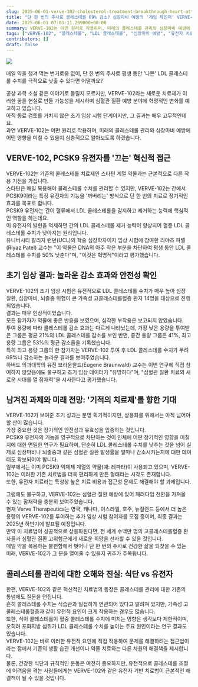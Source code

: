 ```yaml
---
slug: 2025-06-01-verve-102-cholesterol-treatment-breakthrough-heart-attack-prevention-gene-therapy
title: "단 한 번의 주사로 콜레스테롤 69% 감소? 심장마비 예방의 '게임 체인저' VERVE-102 등장!"
date: 2025-06-01 07:03:11.269000+00:00
summary: VERVE-102는 어떤 원리로 작용하며, 미래의 콜레스테롤 관리와 심장마비 예방에 어떤 영향을 미칠 수 있을지 심층적으로 알아보도록 하겠습니다.
tags: ["VERVE-102", "콜레스테롤", "LDL 콜레스테롤", "심장마비 예방", "유전자 치료", "PCSK9"]
contributors: []
draft: false
---
```


![](https://blogger.googleusercontent.com/img/a/AVvXsEhmqOtB6BJXpfAxFpyGQoomDuEe_BekPc3onCt6r6gxJCEPCFANt4cPbW_NAkba4gI_oDCJJHsA_wV5j6OszgjMbc3_gcE3mZ77iT75rxiTO-D7oxlexTaAEn4f60EKZmMZqFjA3J5pdpPvuztGbrYsGAfokHpWE0JbEYnru9A2_1yESyzkpFbIUEASKsg)

매일 약을 챙겨 먹는 번거로움 없이, 단 한 번의 주사로 평생 동안 '나쁜' LDL 콜레스테롤 수치를 극적으로 낮출 수 있다면 어떨까요?

공상 과학 소설 같은 이야기로 들릴지 모르지만, VERVE-102라는 새로운 치료제가 이러한 꿈을 현실로 만들 가능성을 제시하며 심혈관 질환 예방 분야에 혁명적인 변화를 예고하고 있습니다.<br /> 아직 동료 검토를 거치지 않은 초기 임상 시험 단계이지만, 그 결과는 매우 고무적인데요.<br /> 과연 VERVE-102는 어떤 원리로 작용하며, 미래의 콜레스테롤 관리와 심장마비 예방에 어떤 영향을 미칠 수 있을지 심층적으로 알아보도록 하겠습니다.<br />

## VERVE-102, PCSK9 유전자를 '끄는' 혁신적 접근

VERVE-102는 기존의 콜레스테롤 치료제인 스타틴 계열 약물과는 근본적으로 다른 작용 기전을 가집니다.<br /> 스타틴은 매일 복용해야 콜레스테롤 수치를 관리할 수 있지만, VERVE-102는 간에서 PCSK9이라는 특정 유전자의 기능을 '꺼버리는' 방식으로 단 한 번의 치료로 장기적인 효과를 목표로 합니다.<br /> PCSK9 유전자는 간이 혈류에서 LDL 콜레스테롤을 감지하고 제거하는 능력에 핵심적인 역할을 하는데요.<br /> 이 유전자의 발현을 억제하면 간의 LDL 콜레스테롤 제거 능력이 향상되어 혈중 LDL 콜레스테롤 수치가 낮아지는 원리입니다.<br /> 유니버시티 칼리지 런던(UCL)의 학술 심장학자이자 임상 시험에 참여한 리야즈 파텔(Riyaz Patel) 교수는 "이 약물은 DNA의 아주 작은 부분을 차단하여 평생 동안 LDL 콜레스테롤 수치를 50% 낮춘다"며, "이것은 혁명적"이라고 평가했습니다.<br />

## 초기 임상 결과: 놀라운 감소 효과와 안전성 확인

VERVE-102의 초기 임상 시험은 유전적으로 LDL 콜레스테롤 수치가 매우 높아 심장 질환, 심장마비, 뇌졸중 위험이 큰 가족성 고콜레스테롤혈증 환자 14명을 대상으로 진행되었습니다.<br /> 결과는 매우 인상적이었습니다.<br /> 모든 참가자가 약물에 좋은 반응을 보였으며, 심각한 부작용은 보고되지 않았습니다.<br /> 투여 용량에 따라 콜레스테롤 감소 효과는 다르게 나타났는데, 가장 낮은 용량을 투여받은 그룹은 평균 21%의 LDL 콜레스테롤 감소를 보인 반면, 중간 용량 그룹은 41%, 최고 용량 그룹은 53%의 평균 감소율을 기록했습니다.<br /> 특히 최고 용량 그룹의 한 참가자는 VERVE-102 투여 후 LDL 콜레스테롤 수치가 무려 69%나 감소하는 놀라운 결과를 보여주었습니다.<br /> 하버드 의과대학의 유진 브라운왈드(Eugene Braunwald) 교수는 이번 연구에 직접 참여하지 않았음에도 불구하고 초기 임상 데이터가 "유망하다"며, "심혈관 질환 치료의 새로운 시대를 열 잠재력"을 시사한다고 평가했습니다.<br />

## 남겨진 과제와 미래 전망: '기적의 치료제'를 향한 기대

VERVE-102가 보여준 초기 성과는 분명 획기적이지만, 상용화를 위해서는 아직 넘어야 할 산이 많습니다.<br /> 가장 중요한 것은 장기적인 안전성과 유효성을 입증하는 것입니다.<br /> PCSK9 유전자의 기능을 영구적으로 차단하는 것이 인체에 어떤 장기적인 영향을 미칠지에 대한 면밀한 연구가 필요하며, 단순히 LDL 콜레스테롤 수치를 낮추는 것을 넘어 실제로 심장마비나 뇌졸중과 같은 심혈관 질환 발생률을 얼마나 감소시키는지에 대한 데이터도 확보되어야 합니다.<br /> 일부에서는 이미 PCSK9 억제제 계열의 약물(예: 레파타)이 사용되고 있으며, VERVE-102는 이러한 기존 치료법을 더욱 편리하게 만든 형태라는 시각도 존재합니다.<br /> 또한, 유전자 치료라는 특성상 높은 치료 비용과 접근성 문제도 해결해야 할 과제입니다.<br />

그럼에도 불구하고, VERVE-102는 심혈관 질환 예방에 있어 패러다임 전환을 가져올 수 있는 잠재력을 충분히 보여주었습니다.<br /> 현재 Verve Therapeutics는 영국, 캐나다, 이스라엘, 호주, 뉴질랜드 등에서 더 높은 용량의 VERVE-102를 투여하는 추가 임상 시험 참여자를 모집 중이며, 최종 결과는 2025년 하반기에 발표될 예정입니다.<br /> 만약 이 치료법이 성공적으로 상용화된다면, 전 세계 수백만 명의 고콜레스테롤혈증 환자들과 심혈관 질환 고위험군에게 새로운 희망을 선사할 수 있을 것입니다.<br /> 매일 약을 복용하는 불편함에서 벗어나 단 한 번의 주사로 건강한 삶을 되찾을 수 있는 미래, VERVE-102가 그 문을 열어줄 수 있을지 귀추가 주목됩니다.<br />

## 콜레스테롤 관리에 대한 오해와 진실: 식단 vs 유전자

한편, VERVE-102와 같은 혁신적인 치료법의 등장은 콜레스테롤 관리에 대한 기존의 통념에도 질문을 던집니다.<br /> 흔히 콜레스테롤 수치는 식습관과 밀접하게 연관되어 있다고 알려져 있지만, 가족성 고콜레스테롤혈증과 같이 유전적 요인이 크게 작용하는 경우도 많습니다.<br /> 또한, 식이 콜레스테롤이 혈중 콜레스테롤 수치에 미치는 영향은 생각보다 제한적이며, 오히려 포화지방 섭취가 LDL 콜레스테롤 수치를 높이는 주요 원인이라는 연구 결과도 있습니다.<br /> VERVE-102는 바로 이러한 유전적 요인에 직접 작용하여 문제를 해결하려는 접근법이라는 점에서 기존의 생활 습관 개선이나 약물 치료와는 다른 차원의 해결책을 제시합니다.<br /> 물론, 건강한 식단과 규칙적인 운동은 여전히 중요하지만, 유전적으로 콜레스테롤 조절에 어려움을 겪는 사람들에게는 VERVE-102와 같은 유전자 기반 치료법이 근본적인 해결책이 될 수 있을 것입니다.<br />
